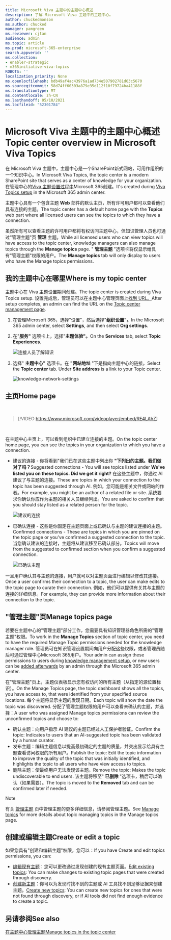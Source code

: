 ```yaml
---
title: Microsoft Viva 主题中的主题中心概述
description: 了解 Microsoft Viva 主题中的主题中心。
author: chuckedmonson
ms.author: chucked
manager: pamgreen
ms.reviewer: cjtan
audience: admin
ms.topic: article
ms.prod: microsoft-365-enterprise
search.appverid: ''
ms.collection:
- enabler-strategic
- m365initiative-viva-topics
ROBOTS: ''
localization_priority: None
ms.openlocfilehash: bdb49af4ac43976a1ad734e507902781d63c5670
ms.sourcegitcommit: 58d74ff60303a879e35d112f10f79724ba41188f
ms.translationtype: MT
ms.contentlocale: zh-CN
ms.lasthandoff: 05/10/2021
ms.locfileid: "52301784"
---
```

# <a name="topic-center-overview-in-microsoft-viva-topics"></a><span data-ttu-id="29fa7-103">Microsoft Viva 主题中的主题中心概述</span><span class="sxs-lookup"><span data-stu-id="29fa7-103">Topic center overview in Microsoft Viva Topics</span></span>

<span data-ttu-id="29fa7-104">在 Microsoft Viva 主题中，主题中心是一个SharePoint新式网站，可用作组织的一个知识中心。</span><span class="sxs-lookup"><span data-stu-id="29fa7-104">In Microsoft Viva Topics, the topic center is a modern SharePoint site that serves as a center of knowledge for your organization.</span></span> <span data-ttu-id="29fa7-105">在管理中心的[Viva 主题设置过程中](set-up-topic-experiences.md)Microsoft 365创建。</span><span class="sxs-lookup"><span data-stu-id="29fa7-105">It's created during [Viva Topics setup](set-up-topic-experiences.md) in the Microsoft 365 admin center.</span></span>

<span data-ttu-id="29fa7-106">主题中心具有一个包含主题 **Web** 部件的默认主页，所有许可用户都可以查看他们具有连接的主题。</span><span class="sxs-lookup"><span data-stu-id="29fa7-106">The topic center has a default home page with the **Topics** web part where all licensed users can see the topics to which they have a connection.</span></span> 

<span data-ttu-id="29fa7-107">虽然所有可以查看主题的许可用户都将有权访问主题中心，但知识管理人员也可通过"管理主题"页 **管理** 主题。</span><span class="sxs-lookup"><span data-stu-id="29fa7-107">While all licensed users who can view topics will have access to the topic center, knowledge managers can also manage topics through the **Manage topics** page.</span></span> <span data-ttu-id="29fa7-108">" **管理主题** "选项卡将仅显示给具有"管理主题"权限的用户。</span><span class="sxs-lookup"><span data-stu-id="29fa7-108">The **Manage topics** tab will only display to users who have the Manage topics permissions.</span></span> 

## <a name="where-is-my-topic-center"></a><span data-ttu-id="29fa7-109">我的主题中心在哪里</span><span class="sxs-lookup"><span data-stu-id="29fa7-109">Where is my topic center</span></span>

<span data-ttu-id="29fa7-110">主题中心在 Viva 主题设置期间创建。</span><span class="sxs-lookup"><span data-stu-id="29fa7-110">The topic center is created during Viva Topics setup.</span></span> <span data-ttu-id="29fa7-111">设置完成后，管理员可以在主题中心管理页面上[找到 URL。](./topic-experiences-administration.md#to-access-topics-management-settings)</span><span class="sxs-lookup"><span data-stu-id="29fa7-111">After setup completes, an admin can find the URL on the [Topic center management page](./topic-experiences-administration.md#to-access-topics-management-settings).</span></span>


1. <span data-ttu-id="29fa7-112">在管理Microsoft 365，选择"设置"，然后选择"**组织设置"。**</span><span class="sxs-lookup"><span data-stu-id="29fa7-112">In the Microsoft 365 admin center, select **Settings**, and then select **Org settings**.</span></span>
2. <span data-ttu-id="29fa7-113">在"**服务"** 选项卡上，选择"**主题体验"。**</span><span class="sxs-lookup"><span data-stu-id="29fa7-113">On the **Services** tab, select **Topic Experiences**.</span></span>

    ![连接人员了解知识](../media/admin-org-knowledge-options-completed.png) </br>

3. <span data-ttu-id="29fa7-115">选择" **主题中心"** 选项卡。在 **"网站地址** "下是指向主题中心的链接。</span><span class="sxs-lookup"><span data-stu-id="29fa7-115">Select the **Topic center** tab. Under **Site address** is a link to your Topic center.</span></span>

    ![knowledge-network-settings](../media/knowledge-network-settings-topic-center.png) </br>



## <a name="home-page"></a><span data-ttu-id="29fa7-117">主页</span><span class="sxs-lookup"><span data-stu-id="29fa7-117">Home page</span></span>

</br>

> [!VIDEO https://www.microsoft.com/videoplayer/embed/RE4LAhZ]  

</br>


<span data-ttu-id="29fa7-118">在主题中心主页上，可以看到组织中已建立连接的主题。</span><span class="sxs-lookup"><span data-stu-id="29fa7-118">On the topic center home page, you can see the topics in your organization to which you have a connection.</span></span>

- <span data-ttu-id="29fa7-119">建议的连接 - 你将看到"我们已在这些主题中列出你 **"下列出的主题。我们做对了吗？**</span><span class="sxs-lookup"><span data-stu-id="29fa7-119">Suggested connections - You will see topics listed under **We've listed you on these topics. Did we get it right?**</span></span> <span data-ttu-id="29fa7-120">在这些主题中，你通过 AI 建议了与主题的连接。</span><span class="sxs-lookup"><span data-stu-id="29fa7-120">These are topics in which your connection to the topic has been suggested through AI.</span></span> <span data-ttu-id="29fa7-121">例如，您可能是相关文件或网站的作者。</span><span class="sxs-lookup"><span data-stu-id="29fa7-121">For example, you might be an author of a related file or site.</span></span> <span data-ttu-id="29fa7-122">系统要求你确认你应作为主题的相关人员继续列出。</span><span class="sxs-lookup"><span data-stu-id="29fa7-122">You are asked to confirm that you should stay listed as a related person for the topic.</span></span>

   ![建议的连接](../media/knowledge-management/my-topics.png) </br>
 
- <span data-ttu-id="29fa7-124">已确认连接 - 这些是你固定在主题页面上或已确认与主题的建议连接的主题。</span><span class="sxs-lookup"><span data-stu-id="29fa7-124">Confirmed connections - These are topics in which you are pinned on the topic page or you've confirmed a suggested connection to the topic.</span></span> <span data-ttu-id="29fa7-125">当您确认建议的连接时，主题将从建议移至已确认部分。</span><span class="sxs-lookup"><span data-stu-id="29fa7-125">Topics will move from the suggested to confirmed section when you confirm a suggested connection.</span></span>
 
   ![已确认主题](../media/knowledge-management/my-topics-confirmed.png) </br>

<span data-ttu-id="29fa7-127">一旦用户确认其与主题的连接，用户就可以对主题页面进行编辑以修改其连接。</span><span class="sxs-lookup"><span data-stu-id="29fa7-127">Once a user confirms their connection to a topic, the user can make edits to the topic page to curate their connection.</span></span> <span data-ttu-id="29fa7-128">例如，他们可以提供有关其与主题的连接的详细信息。</span><span class="sxs-lookup"><span data-stu-id="29fa7-128">For example, they can provide more information about their connection to the topic.</span></span>


## <a name="manage-topics-page"></a><span data-ttu-id="29fa7-129">"管理主题"页</span><span class="sxs-lookup"><span data-stu-id="29fa7-129">Manage topics page</span></span>

<span data-ttu-id="29fa7-130">若要在主题中心的"管理主题"部分工作，您需要具有知识管理器角色所需的"管理主题"权限。</span><span class="sxs-lookup"><span data-stu-id="29fa7-130">To work in the **Manage Topics** section of topic center, you need to have the required Manage Topic permissions needed for the knowledge manager role.</span></span> <span data-ttu-id="29fa7-131">管理员可在知识管理设置期间向用户分配这些权限[](set-up-topic-experiences.md)，或者管理员随后可通过管理中心Microsoft 365用户[](topic-experiences-knowledge-rules.md)。</span><span class="sxs-lookup"><span data-stu-id="29fa7-131">Your admin can assign these permissions to users during [knowledge management setup](set-up-topic-experiences.md), or new users can be [added afterwards](topic-experiences-knowledge-rules.md) by an admin through the Microsoft 365 admin center.</span></span>

<span data-ttu-id="29fa7-132">在"管理主题"页上，主题仪表板显示您有权访问的所有主题（从指定的源位置标识）。</span><span class="sxs-lookup"><span data-stu-id="29fa7-132">On the Manage Topics page, the topic dashboard shows all the topics, you have access to, that were identified from your specified source locations.</span></span> <span data-ttu-id="29fa7-133">每个主题将显示主题的发现日期。</span><span class="sxs-lookup"><span data-stu-id="29fa7-133">Each topic will show the date the topic was discovered.</span></span> <span data-ttu-id="29fa7-134">分配了管理主题权限的用户可以查看未确认的主题，并选择：</span><span class="sxs-lookup"><span data-stu-id="29fa7-134">A user who was assigned Manage topics permissions can review the unconfirmed topics and choose to:</span></span>
- <span data-ttu-id="29fa7-135">确认主题：向用户指示 AI 建议的主题已经过人工保护者验证。</span><span class="sxs-lookup"><span data-stu-id="29fa7-135">Confirm the topic: Indicates to users that an AI-suggested topic has been validated by a human curator.</span></span> 
- <span data-ttu-id="29fa7-136">发布主题：编辑主题信息以提高最初确定的主题的质量，并突出显示给具有主题查看访问权限的所有用户。</span><span class="sxs-lookup"><span data-stu-id="29fa7-136">Publish the topic: Edit the topic information to improve the quality of the topic that was initially identified, and highlights the topic to all users who have view access to topics.</span></span> 
- <span data-ttu-id="29fa7-137">删除主题：使最终用户无法发现该主题。</span><span class="sxs-lookup"><span data-stu-id="29fa7-137">Remove the topic: Makes the topic undiscoverable to end users.</span></span> <span data-ttu-id="29fa7-138">该主题将移至" **已删除** "选项卡，稍后可以确认（如果需要）。</span><span class="sxs-lookup"><span data-stu-id="29fa7-138">The topic is moved to the **Removed** tab and can be confirmed later if needed.</span></span> 

> [!Note] 
> <span data-ttu-id="29fa7-139">有关 [管理主题](manage-topics.md) 页中管理主题的更多详细信息，请参阅管理主题。</span><span class="sxs-lookup"><span data-stu-id="29fa7-139">See [Manage topics](manage-topics.md) for more details about topic managing topics in the Manage topics page.</span></span>

## <a name="create-or-edit-a-topic"></a><span data-ttu-id="29fa7-140">创建或编辑主题</span><span class="sxs-lookup"><span data-stu-id="29fa7-140">Create or edit a topic</span></span>

<span data-ttu-id="29fa7-141">如果您具有"创建和编辑主题"权限，您可以：</span><span class="sxs-lookup"><span data-stu-id="29fa7-141">If you have Create and edit topics permissions, you can:</span></span>

- <span data-ttu-id="29fa7-142">[编辑现有主题](edit-a-topic.md)：您可以更改通过发现创建的现有主题页面。</span><span class="sxs-lookup"><span data-stu-id="29fa7-142">[Edit existing topics](edit-a-topic.md): You can make changes to existing topic pages that were created through discovery.</span></span>
- <span data-ttu-id="29fa7-143">[创建新主题](create-a-topic.md)：你可以为发现时找不到的主题或 AI 工具找不到足够证据来创建主题。</span><span class="sxs-lookup"><span data-stu-id="29fa7-143">[Create new topics](create-a-topic.md): You can create new topics for ones that were not found through discovery, or if AI tools did not find enough evidence to create a topic.</span></span>


## <a name="see-also"></a><span data-ttu-id="29fa7-144">另请参阅</span><span class="sxs-lookup"><span data-stu-id="29fa7-144">See also</span></span>

[<span data-ttu-id="29fa7-145">在主题中心管理主题</span><span class="sxs-lookup"><span data-stu-id="29fa7-145">Manage topics in the topic center</span></span>](manage-topics.md)


